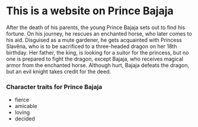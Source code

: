 # This is a website on Prince Bajaja

After the death of his parents, the young Prince Bajaja sets out to find his fortune. 
On his journey, he rescues an enchanted horse, who later comes to his aid. 
Disguised as a mute gardener, he gets acquainted with Princess Slavěna, who is to be sacrificed to a three-headed dragon on her 18th birthday. 
Her father, the king, is looking for a suitor for the princess, but no one is prepared to fight the dragon, except Bajaja, who receives magical armor from the enchanted horse. 
Although hurt, Bajaja defeats the dragon, but an evil knight takes credit for the deed. 

### Character traits for Prince Bajaja

* fierce
* amicable
* loving
* decided

